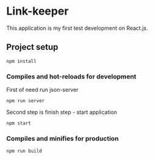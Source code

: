 # Link-keeper

This application is my first test development on React.js.

## Project setup
```
npm install
```

### Compiles and hot-reloads for development
First of need run json-server
```
npm run server
```
Second step is finish step - start application
```
npm start
```
### Compiles and minifies for production
```
npm run build
```
